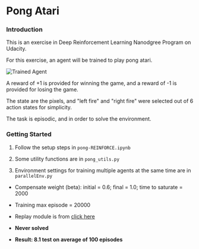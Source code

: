 [//]: # (Image References)

[image1]: https://minpy.readthedocs.io/en/latest/_images/pong.gif "Trained Agent"

# Pong Atari

### Introduction

This is an exercise in Deep Reinforcement Learning Nanodgree Program on Udacity.

For this exercise, an agent will be trained to play pong atari.

![Trained Agent][image1]

A reward of +1 is provided for winning the game, and a reward of -1 is provided for losing the game.  

The state are the pixels, and "left fire" and "right fire" were selected out of 6 action states for simplicity.

The task is episodic, and in order to solve the environment.

### Getting Started

1. Follow the setup steps in `pong-REINFORCE.ipynb`

2. Some utility functions are in `pong_utils.py`

3. Environment settings for training multiple agents at the same time are in `parallelEnv.py`


- Compensate weight (beta): initial = 0.6; final = 1.0; time to saturate = 2000
- Training max episode = 20000
- Replay module is from [click here](https://github.com/openai/baselines/blob/master/baselines/deepq/replay_buffer.py)

- **Never solved**
- **Result: 8.1 test on average of 100 episodes**

